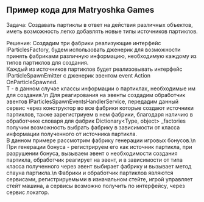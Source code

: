 ## Пример кода для Matryoshka Games

Задача:
Создавать партиклы в ответ на действия различных объектов, иметь возможность легко добавлять новые типы источников партиклов.

Решение:
Создадим три фабрики реализующие интерфейс IParticlesFactory<T>, будем использовать дженерик для возможности принять фабриками различную информацию, необходимую каждому из типов партиклов для создания.<br />
Каждый из источников партиклов будет реализовывать интерфейс IParticleSpawnEmitter<T> с дженерик эвентом event Action<T> OnParticleSpawned.<br />
T - в данном случае классы информации о партиклах, необходимые им для создания.\\n 
Для реагирования на эвенты создадим обработчик эвентов IParticlesSpawnEventsHandlerService, передадим данный сервис через конструктор во все фабрики которые создают источники партиклов, также зарегистриуем в нем фабрики, благодаря наличию в обработчике словаря для фабрик Dictionary<Type, object> _factories получим возможность выбрать фабрику в зависимости от класса информации полученного от источника партикла.  
В данном примере рассмотрим фабрику генерации игровых бонусов.\n
При генерации бонуса - регистрируем его как источник партикла, при разрушении бонуса, вызываем эвент о необходимости создания партикла, обработчик реагирует на эвент, и в зависимости от типа класса полученного через эвент выбирает фабрику и вызывает метод спауна партикла.\n
Фабрики и обработчик партиклов являются сервисами, регистрируемыми в изначальном стейте, игрой управляет стейт машина, а сервисы возможно получить по интерфейсу, через сервис локатор.  
 

